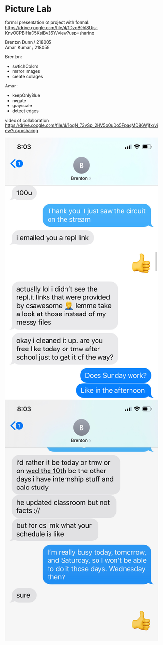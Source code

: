 # Picture Lab

formal presentation of project with formal: https://drive.google.com/file/d/1DzoB0hl8Uis-KnyOCPBiHaC5KsiBv26Y/view?usp=sharing

Brenton Dunn / 218005 <br/>
Aman Kumar / 218059

Brenton:
- swtichColors
- mirror images
- create collages

Aman: 
- keepOnlyBlue
- negate
- grayscale
- detect edges

video of collaboration: https://drive.google.com/file/d/1ogN_73vSp_2HV5o0uOo5FpaqMD86Wjfx/view?usp=sharing

![](images/img1.jpeg)
![](images/img2.jpeg)

